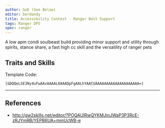 ```yaml
---
author: GoE (See Below)
editor: berdandy
title: Accessibility Contest - Ranger Best Support
tags: Ranger DPS
spec: ranger
---
```


A low apm condi soulbeast build providing minor support and utility through spirits, stance share, a fast high cc skill and the versatility of ranger pets

## Traits and Skills

Template Code:

`[&DQQeLSE3Ny4uFwAAvAAAAL0AAADpFgAALhYAACUAAAAAAAAAAAAAAAAAAAA=]`

---

<div
  data-armory-embed='skills'
  data-armory-ids='44948,12497,12498,40498,45717'
>
</div>
<div
  data-armory-embed='specializations'
  data-armory-ids='30,33,55'
  data-armory-30-traits='1069,1846,1912'
  data-armory-33-traits='1099,1101,1701'
  data-armory-55-traits='2071,2161,2128'
>
</div>
<script async src='https://unpkg.com/armory-embeds@^0.x.x/armory-embeds.js'></script>



## References

- http://gw2skills.net/editor/?POQAUlRwQYKMJmJWaP3P3RcE-zRJYmRB/YEPB6UA+mmUcWB-e
